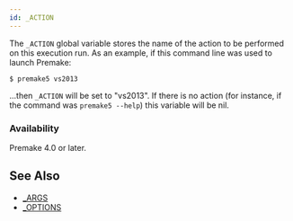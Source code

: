 ```yaml
---
id: _ACTION
---
```


The `_ACTION` global variable stores the name of the action to be performed on this execution run. As an example, if this command line was used to launch Premake:

```
$ premake5 vs2013
```

...then `_ACTION` will be set to "vs2013". If there is no action (for instance, if the command was `premake5 --help`) this variable will be nil.

### Availability ###

Premake 4.0 or later.

## See Also ##

* [_ARGS](premake_ARGS.md)
* [_OPTIONS](premake_OPTIONS.md)
